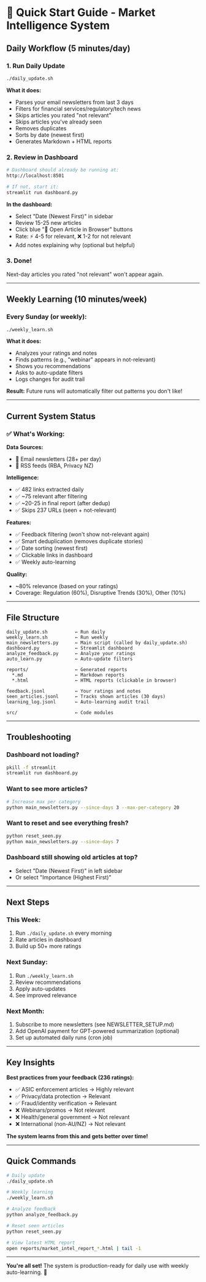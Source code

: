 # 🚀 Quick Start Guide - Market Intelligence System

## Daily Workflow (5 minutes/day)

### 1. Run Daily Update
```bash
./daily_update.sh
```

**What it does:**
- Parses your email newsletters from last 3 days
- Filters for financial services/regulatory/tech news
- Skips articles you rated "not relevant"
- Skips articles you've already seen
- Removes duplicates
- Sorts by date (newest first)
- Generates Markdown + HTML reports

### 2. Review in Dashboard
```bash
# Dashboard should already be running at:
http://localhost:8501

# If not, start it:
streamlit run dashboard.py
```

**In the dashboard:**
- Select "Date (Newest First)" in sidebar
- Review 15-25 new articles
- Click blue "🔗 Open Article in Browser" buttons
- Rate: ⚡ 4-5 for relevant, ❌ 1-2 for not relevant
- Add notes explaining why (optional but helpful)

### 3. Done!
Next-day articles you rated "not relevant" won't appear again.

---

## Weekly Learning (10 minutes/week)

### Every Sunday (or weekly):
```bash
./weekly_learn.sh
```

**What it does:**
- Analyzes your ratings and notes
- Finds patterns (e.g., "webinar" appears in not-relevant)
- Shows you recommendations
- Asks to auto-update filters
- Logs changes for audit trail

**Result:** Future runs will automatically filter out patterns you don't like!

---

## Current System Status

### ✅ What's Working:

**Data Sources:**
- 📧 Email newsletters (28+ per day)
- 📡 RSS feeds (RBA, Privacy NZ)

**Intelligence:**
- ✅ 482 links extracted daily
- ✅ ~75 relevant after filtering
- ✅ ~20-25 in final report (after dedup)
- ✅ Skips 237 URLs (seen + not-relevant)

**Features:**
- ✅ Feedback filtering (won't show not-relevant again)
- ✅ Smart deduplication (removes duplicate stories)
- ✅ Date sorting (newest first)
- ✅ Clickable links in dashboard
- ✅ Weekly auto-learning

**Quality:**
- ~80% relevance (based on your ratings)
- Coverage: Regulation (60%), Disruptive Trends (30%), Other (10%)

---

## File Structure

```
daily_update.sh          ← Run daily
weekly_learn.sh          ← Run weekly
main_newsletters.py      ← Main script (called by daily_update.sh)
dashboard.py             ← Streamlit dashboard
analyze_feedback.py      ← Analyze your ratings
auto_learn.py            ← Auto-update filters

reports/                 ← Generated reports
  *.md                   ← Markdown reports
  *.html                 ← HTML reports (clickable in browser)

feedback.jsonl           ← Your ratings and notes
seen_articles.jsonl      ← Tracks shown articles (30 days)
learning_log.jsonl       ← Auto-learning audit trail

src/                     ← Code modules
```

---

## Troubleshooting

### Dashboard not loading?
```bash
pkill -f streamlit
streamlit run dashboard.py
```

### Want to see more articles?
```bash
# Increase max per category
python main_newsletters.py --since-days 3 --max-per-category 20
```

### Want to reset and see everything fresh?
```bash
python reset_seen.py
python main_newsletters.py --since-days 7
```

### Dashboard still showing old articles at top?
- Select "Date (Newest First)" in left sidebar
- Or select "Importance (Highest First)"

---

## Next Steps

### This Week:
1. Run `./daily_update.sh` every morning
2. Rate articles in dashboard
3. Build up 50+ more ratings

### Next Sunday:
1. Run `./weekly_learn.sh`
2. Review recommendations
3. Apply auto-updates
4. See improved relevance

### Next Month:
1. Subscribe to more newsletters (see NEWSLETTER_SETUP.md)
2. Add OpenAI payment for GPT-powered summarization (optional)
3. Set up automated daily runs (cron job)

---

## Key Insights

**Best practices from your feedback (236 ratings):**
- ✅ ASIC enforcement articles → Highly relevant
- ✅ Privacy/data protection → Relevant
- ✅ Fraud/identity verification → Relevant
- ❌ Webinars/promos → Not relevant
- ❌ Health/general government → Not relevant
- ❌ International (non-AU/NZ) → Not relevant

**The system learns from this and gets better over time!**

---

## Quick Commands

```bash
# Daily update
./daily_update.sh

# Weekly learning
./weekly_learn.sh

# Analyze feedback
python analyze_feedback.py

# Reset seen articles
python reset_seen.py

# View latest HTML report
open reports/market_intel_report_*.html | tail -1
```

---

**You're all set!** The system is production-ready for daily use with weekly auto-learning. 🎉